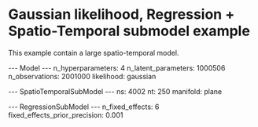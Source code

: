 # Gaussian likelihood, Regression + Spatio-Temporal submodel example

This example contain a large spatio-temporal model.

--- Model ---
    n_hyperparameters: 4
    n_latent_parameters: 1000506
    n_observations: 2001000
    likelihood: gaussian

--- SpatioTemporalSubModel ---
    ns: 4002
    nt: 250
    manifold: plane
 
--- RegressionSubModel ---
    n_fixed_effects: 6
    fixed_effects_prior_precision: 0.001
